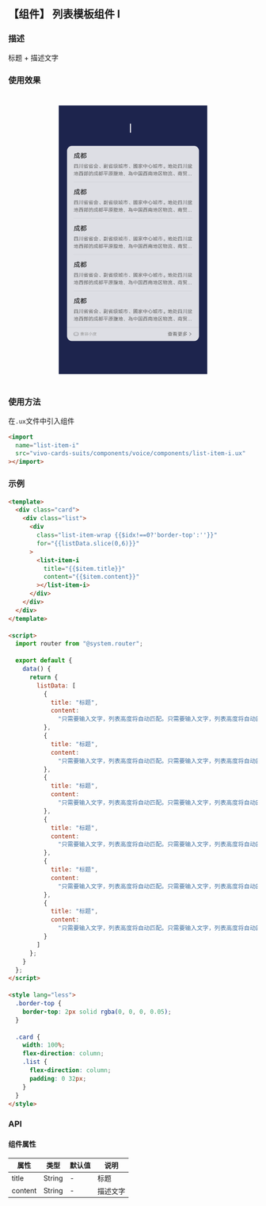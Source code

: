## 【组件】 列表模板组件 I

### 描述

标题 + 描述文字

### 使用效果

<div style="text-align: center;margin: 40px;">
  <img src="../../assets/voice-list-item-i.png" style="width:300px" alt="voice-list-item-i-1"/>
</div>

### 使用方法

在`.ux`文件中引入组件

```html
<import
  name="list-item-i"
  src="vivo-cards-suits/components/voice/components/list-item-i.ux"
></import>
```

### 示例

```html
<template>
  <div class="card">
    <div class="list">
      <div
        class="list-item-wrap {{$idx!==0?'border-top':''}}"
        for="{{listData.slice(0,6)}}"
      >
        <list-item-i
          title="{{$item.title}}"
          content="{{$item.content}}"
        ></list-item-i>
      </div>
    </div>
  </div>
</template>

<script>
  import router from "@system.router";

  export default {
    data() {
      return {
        listData: [
          {
            title: "标题",
            content:
              "只需要输入文字，列表高度将自动匹配。只需要输入文字，列表高度将自动匹配。"
          },
          {
            title: "标题",
            content:
              "只需要输入文字，列表高度将自动匹配。只需要输入文字，列表高度将自动匹配。"
          },
          {
            title: "标题",
            content:
              "只需要输入文字，列表高度将自动匹配。只需要输入文字，列表高度将自动匹配。"
          },
          {
            title: "标题",
            content:
              "只需要输入文字，列表高度将自动匹配。只需要输入文字，列表高度将自动匹配。"
          },
          {
            title: "标题",
            content:
              "只需要输入文字，列表高度将自动匹配。只需要输入文字，列表高度将自动匹配。"
          },
          {
            title: "标题",
            content:
              "只需要输入文字，列表高度将自动匹配。只需要输入文字，列表高度将自动匹配。"
          }
        ]
      };
    }
  };
</script>

<style lang="less">
  .border-top {
    border-top: 2px solid rgba(0, 0, 0, 0.05);
  }

  .card {
    width: 100%;
    flex-direction: column;
    .list {
      flex-direction: column;
      padding: 0 32px;
    }
  }
</style>
```

### API

#### 组件属性

| 属性    | 类型   | 默认值 | 说明     |
| ------- | ------ | ------ | -------- |
| title   | String | -      | 标题     |
| content | String | -      | 描述文字 |
